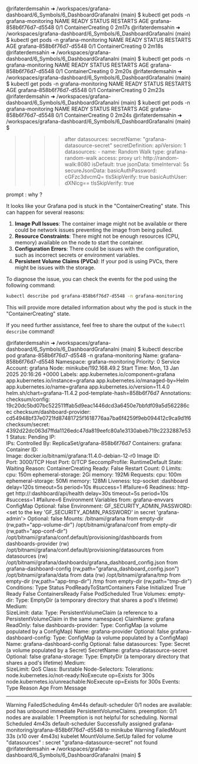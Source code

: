 @rifaterdemsahin ➜ /workspaces/grafana-dashboard/6_Symbols/6_DashboardGrafanaIni (main) $ kubectl get pods -n grafana-monitoring
NAME                       READY   STATUS              RESTARTS   AGE
grafana-858b6f76d7-d5548   0/1     ContainerCreating   0          2m17s
@rifaterdemsahin ➜ /workspaces/grafana-dashboard/6_Symbols/6_DashboardGrafanaIni (main) $ kubectl get pods -n grafana-monitoring
NAME                       READY   STATUS              RESTARTS   AGE
grafana-858b6f76d7-d5548   0/1     ContainerCreating   0          2m18s
@rifaterdemsahin ➜ /workspaces/grafana-dashboard/6_Symbols/6_DashboardGrafanaIni (main) $ kubectl get pods -n grafana-monitoring
NAME                       READY   STATUS              RESTARTS   AGE
grafana-858b6f76d7-d5548   0/1     ContainerCreating   0          2m20s
@rifaterdemsahin ➜ /workspaces/grafana-dashboard/6_Symbols/6_DashboardGrafanaIni (main) $ kubectl get pods -n grafana-monitoring
NAME                       READY   STATUS              RESTARTS   AGE
grafana-858b6f76d7-d5548   0/1     ContainerCreating   0          2m23s
@rifaterdemsahin ➜ /workspaces/grafana-dashboard/6_Symbols/6_DashboardGrafanaIni (main) $ kubectl get pods -n grafana-monitoring
NAME                       READY   STATUS              RESTARTS   AGE
grafana-858b6f76d7-d5548   0/1     ContainerCreating   0          2m24s
@rifaterdemsahin ➜ /workspaces/grafana-dashboard/6_Symbols/6_DashboardGrafanaIni (main) $ 

>>>> after
datasources:
  secretName: "grafana-datasource-secret"
  secretDefinition:
    apiVersion: 1
    datasources:
      - name: Random Walk
        type: grafana-random-walk
        access: proxy
        url: http://random-walk:8080
        isDefault: true
        jsonData:
          timeInterval: 5s
        secureJsonData:
          basicAuthPassword: cGFzc3dvcmQ=
          tlsSkipVerify: true
          basicAuthUser: dXNlcg==
          tlsSkipVerify: true
        
prompt : why ?

It looks like your Grafana pod is stuck in the "ContainerCreating" state. This can happen for several reasons:

1. **Image Pull Issues**: The container image might not be available or there could be network issues preventing the image from being pulled.
2. **Resource Constraints**: There might not be enough resources (CPU, memory) available on the node to start the container.
3. **Configuration Errors**: There could be issues with the configuration, such as incorrect secrets or environment variables.
4. **Persistent Volume Claims (PVCs)**: If your pod is using PVCs, there might be issues with the storage.

To diagnose the issue, you can check the events for the pod using the following command:
```sh
kubectl describe pod grafana-858b6f76d7-d5548 -n grafana-monitoring
```
This will provide more detailed information about why the pod is stuck in the "ContainerCreating" state.

If you need further assistance, feel free to share the output of the `kubectl describe` command!



@rifaterdemsahin ➜ /workspaces/grafana-dashboard/6_Symbols/6_DashboardGrafanaIni (main) $ kubectl describe pod grafana-858b6f76d7-d5548 -n grafana-monitoring
Name:             grafana-858b6f76d7-d5548
Namespace:        grafana-monitoring
Priority:         0
Service Account:  grafana
Node:             minikube/192.168.49.2
Start Time:       Mon, 13 Jan 2025 20:16:26 +0000
Labels:           app.kubernetes.io/component=grafana
                  app.kubernetes.io/instance=grafana
                  app.kubernetes.io/managed-by=Helm
                  app.kubernetes.io/name=grafana
                  app.kubernetes.io/version=11.4.0
                  helm.sh/chart=grafana-11.4.2
                  pod-template-hash=858b6f76d7
Annotations:      checksum/config: 19c20dc5bd07bc522511ffab5d9eac1446dcd3a6450e7bbfdf09a5d562286cec
                  checksum/dashboard-provider: cd54948bf37e0721fd87481725f1618776aa7ba6f4259f9eb094412c9ca9d1f6
                  checksum/secret: 4392d22dc063d7ffda1126edc47da819eefc80a1e3130abeb719c2232887e531
Status:           Pending
IP:               
IPs:              <none>
Controlled By:    ReplicaSet/grafana-858b6f76d7
Containers:
  grafana:
    Container ID:    
    Image:           docker.io/bitnami/grafana:11.4.0-debian-12-r0
    Image ID:        
    Port:            3000/TCP
    Host Port:       0/TCP
    SeccompProfile:  RuntimeDefault
    State:           Waiting
      Reason:        ContainerCreating
    Ready:           False
    Restart Count:   0
    Limits:
      cpu:                150m
      ephemeral-storage:  2Gi
      memory:             192Mi
    Requests:
      cpu:                100m
      ephemeral-storage:  50Mi
      memory:             128Mi
    Liveness:             tcp-socket :dashboard delay=120s timeout=5s period=10s #success=1 #failure=6
    Readiness:            http-get http://:dashboard/api/health delay=30s timeout=5s period=10s #success=1 #failure=6
    Environment Variables from:
      grafana-envvars  ConfigMap  Optional: false
    Environment:
      GF_SECURITY_ADMIN_PASSWORD:  <set to the key 'GF_SECURITY_ADMIN_PASSWORD' in secret 'grafana-admin'>  Optional: false
    Mounts:
      /bitnami/grafana from empty-dir (rw,path="app-volume-dir")
      /opt/bitnami/grafana/conf from empty-dir (rw,path="app-conf-dir")
      /opt/bitnami/grafana/conf.default/provisioning/dashboards from dashboards-provider (rw)
      /opt/bitnami/grafana/conf.default/provisioning/datasources from datasources (rw)
      /opt/bitnami/grafana/dashboards/grafana_dashboard_config.json from grafana-dashboard-config (rw,path="grafana_dashboard_config.json")
      /opt/bitnami/grafana/data from data (rw)
      /opt/bitnami/grafana/tmp from empty-dir (rw,path="app-tmp-dir")
      /tmp from empty-dir (rw,path="tmp-dir")
Conditions:
  Type                        Status
  PodReadyToStartContainers   False 
  Initialized                 True 
  Ready                       False 
  ContainersReady             False 
  PodScheduled                True 
Volumes:
  empty-dir:
    Type:       EmptyDir (a temporary directory that shares a pod's lifetime)
    Medium:     
    SizeLimit:  <unset>
  data:
    Type:       PersistentVolumeClaim (a reference to a PersistentVolumeClaim in the same namespace)
    ClaimName:  grafana
    ReadOnly:   false
  dashboards-provider:
    Type:      ConfigMap (a volume populated by a ConfigMap)
    Name:      grafana-provider
    Optional:  false
  grafana-dashboard-config:
    Type:      ConfigMap (a volume populated by a ConfigMap)
    Name:      grafana-dashboard-config
    Optional:  false
  datasources:
    Type:        Secret (a volume populated by a Secret)
    SecretName:  grafana-datasource-secret
    Optional:    false
  grafana-storage:
    Type:        EmptyDir (a temporary directory that shares a pod's lifetime)
    Medium:      
    SizeLimit:   <unset>
QoS Class:       Burstable
Node-Selectors:  <none>
Tolerations:     node.kubernetes.io/not-ready:NoExecute op=Exists for 300s
                 node.kubernetes.io/unreachable:NoExecute op=Exists for 300s
Events:
  Type     Reason            Age                   From               Message
  ----     ------            ----                  ----               -------
  Warning  FailedScheduling  4m44s                 default-scheduler  0/1 nodes are available: pod has unbound immediate PersistentVolumeClaims. preemption: 0/1 nodes are available: 1 Preemption is not helpful for scheduling.
  Normal   Scheduled         4m43s                 default-scheduler  Successfully assigned grafana-monitoring/grafana-858b6f76d7-d5548 to minikube
  Warning  FailedMount       33s (x10 over 4m43s)  kubelet            MountVolume.SetUp failed for volume "datasources" : secret "grafana-datasource-secret" not found
@rifaterdemsahin ➜ /workspaces/grafana-dashboard/6_Symbols/6_DashboardGrafanaIni (main) $ 